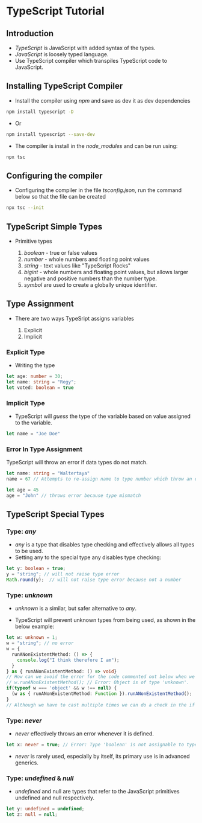 # TypeScript Tutorial

## Introduction

- *TypeScript* is JavaScript with added syntax of the types.
- *JavaScript* is loosely typed language.
- Use TypeScript compiler which transpiles TypeScript code to JavaScript.

## Installing TypeScript Compiler

- Install the compiler using *npm* and save as dev it as dev dependencies

```bash
npm install typescript -D
```

- Or

```bash
npm install typescript --save-dev
```

- The compiler is install in the *node_modules* and can be run using:

```bash
npx tsc
```

## Configuring the compiler

- Configuring the compiler in the file *tsconfig.json*, run the command below so that the file can be created

```bash
npx tsc --init
```

## TypeScript Simple Types

- Primitive types

    1. *boolean* - true or false values
    2. *number* - whole numbers and floating point values
    3. *string* - text values like "TypeScript Rocks"
    4. *bigint* - whole numbers and floating point values, but allows larger negative and positive numbers than the number type.
    5. *symbol* are used to create a globally unique identifier.

## Type Assignment

- There are two ways TypeSript assigns variables

    1. Explicit
    2. Implicit

### Explicit Type

- Writing the type

```typescript
let age: number = 30;
let name: string = "Regy";
let voted: boolean = true
```

### Implicit Type

- TypeScript will *guess* the type of the variable based on value assigned to the variable.

```typescript
let name = "Joe Doe"
```

### Error In Type Assignment

TypeScript will throw an error if data types do not match.

```typescript
let name: string = "Waltertaya"
name = 67 // Attempts to re-assign name to type number which throw an error

let age = 45
age = "John" // throws error because type mismatch
```

## TypeScript Special Types

### Type: *any*

- *any* is a type that disables type checking and effectively allows all types to be used.
- Setting any to the special type any disables type checking:

```typescript
let y: boolean = true;
y = "string"; // will not raise type error
Math.round(y);  // will not raise type error because not a number
```

### Type: *unknown*

- *unknown* is a similar, but safer alternative to *any*.

- TypeScript will prevent unknown types from being used, as shown in the below example:

```typescript
let w: unknown = 1;
w = "string"; // no error
w = {
  runANonExistentMethod: () => {
    console.log("I think therefore I am");
  }
} as { runANonExistentMethod: () => void}
// How can we avoid the error for the code commented out below when we don't know the type?
// w.runANonExistentMethod(); // Error: Object is of type 'unknown'.
if(typeof w === 'object' && w !== null) {
  (w as { runANonExistentMethod: Function }).runANonExistentMethod();
}
// Although we have to cast multiple times we can do a check in the if to secure our type and have a safer casting
```

### Type: *never*

- *never* effectively throws an error whenever it is defined.

```typescript
let x: never = true; // Error: Type 'boolean' is not assignable to type 'never'.
```

- *never* is rarely used, especially by itself, its primary use is in advanced generics.

### Type: *undefined* & *null*

- *undefined* and null are types that refer to the JavaScript primitives undefined and null respectively.

```typescript
let y: undefined = undefined;
let z: null = null;
```
